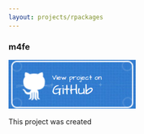 ```yaml
---
layout: projects/rpackages
---
```


### m4fe

<a href="https://github.com/nathanesau/m4fe"><img src="../../../assets/images/github-button-blue.png" width="250"/></a>

This project was created 